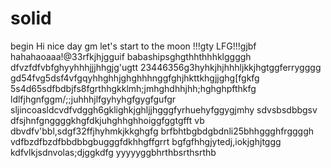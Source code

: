 # solid
begin
Hi
nice day
gm
let's start
to the moon !!!gty
LFG!!!gjbf
hahahaoaaa!@33rfkjhjgguif
babashipsghgthhthhhklggggh
dfvzfdfvbfghyyhhhjjjhhgjg'ugtt
23446356g3hyhkjhjhhhljkkjhgtggferrygggg
gd54fvg5dsf4vfgqyhhghhjghghhhnggfghjhkttkhgjjghg[fgkfg
5s4d65sdfbdbjfs8fgrthhgkklmh;jmhghdhhjhh;hghghpfthkfg
ldlfjhgnfggm/;;juhhhjlfgyhyhgfgygfgufgr
sljincoasldcvdfvdggh6gklighkjghljjhgggfyrhuehyfggygjmhy
sdvsbsdbbgsv dfsjhnfgnggggkhgfdkjuhghhghhoiggfggtgfft
vb dbvdfv'bbl,sdgf32ffjhyhmkjkkghgfg
brfbhtbgbdgbdnli25bhhggghfrggggh
vdfbzdfbzdfbbdbbgbugggfdkhhgffgrrt
bgfgfhhgjytedj,iokjghjtggg
kdfvlkjsdnvolas;djggkdfg
yyyyyggbhrthbsrthsrthb
